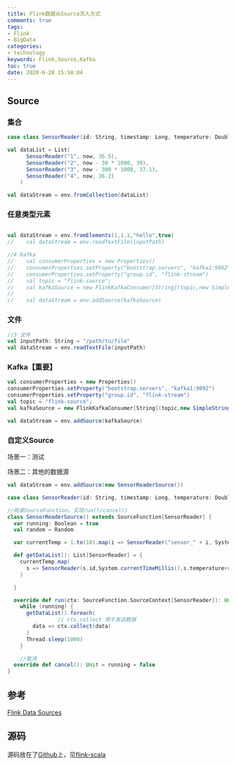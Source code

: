 ```yaml
---
title: Flink数据从Source流入方式
comments: true
tags: 
- Flink
- BigData
categories: 
- technology
keywords: Flink,Source,Kafka
toc: true
date: 2020-6-28 15:50:04
---
```


## Source

### 集合

```scala
case class SensorReader(id: String, timestamp: Long, temperature: Double)

val dataList = List(
      SensorReader("1", now, 36.5),
      SensorReader("2", now - 30 * 1000, 39),
      SensorReader("3", now - 300 * 1000, 37.1),
      SensorReader("4", now, 36.2)
    )

val dataStream = env.fromCollection(dataList)
```

 

### 任意类型元素

```scala

val dataStream = env.fromElements(1,1.1,"hello",true)
//    val dataStream = env.readTextFile(inputPath)

//4 Kafka
//    val consumerProperties = new Properties()
//    consumerProperties.setProperty("bootstrap.servers", "kafka1:9092")
//    consumerProperties.setProperty("group.id", "flink-stream")
//    val topic = "flink-source";
//    val kafkaSource = new FlinkKafkaConsumer[String](topic,new SimpleStringSchema(),consumerProperties)
//
//    val dataStream = env.addSource(kafkaSource)
```

### 文件

```scala
//3 文件
val inputPath: String = "/path/to/file"
val dataStream = env.readTextFile(inputPath)
```

### **Kafka【重要】**

```scala
val consumerProperties = new Properties()
consumerProperties.setProperty("bootstrap.servers", "kafka1:9092")
consumerProperties.setProperty("group.id", "flink-stream")
val topic = "flink-source";
val kafkaSource = new FlinkKafkaConsumer[String](topic,new SimpleStringSchema(),consumerProperties)

val dataStream = env.addSource(kafkaSource)
```

### 自定义Source

场景一：测试

场景二：其他的数据源

```scala
val dataStream = env.addSource(new SensorReaderSource())

case class SensorReader(id: String, timestamp: Long, temperature: Double)

//继承SourceFunction，实现run()/cancel()
class SensorReaderSource() extends SourceFunction[SensorReader] {
  var running: Boolean = true
  val random = Random

  var currentTemp = 1.to(10).map(i => SensorReader("sensor_" + i, System.currentTimeMillis(), random.nextDouble() * 5 + 35)).toList

  def getDataList(): List[SensorReader] = {
    currentTemp.map(
      s => SensorReader(s.id,System.currentTimeMillis(),s.temperature+random.nextGaussian())
    )

  }

  override def run(ctx: SourceFunction.SourceContext[SensorReader]): Unit =
    while (running) {
      getDataList().foreach(
				// ctx.collect 用于发送数据
        data => ctx.collect(data)
      )
      Thread.sleep(1000)
    }

	//取消
  override def cancel(): Unit = running = false
}
```

## 参考

[Flink Data Sources](https://ci.apache.org/projects/flink/flink-docs-master/dev/stream/sources.html)

## 源码

源码放在了[Github](https://github.com/BestBurning)上，见[flink-scala](https://github.com/BestBurning/bigdata/blob/master/flink/flink-scala/src/main/scala/com/di1shuai/flink/scala/SourceDemo.scala)

